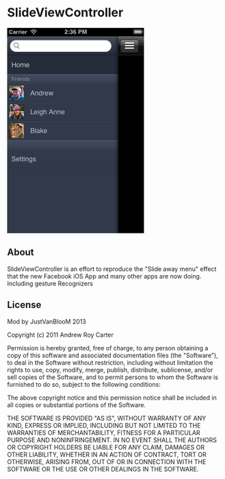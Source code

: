 SlideViewController
============

![Screenshot: Launch image](https://github.com/justvanbloom/SlideView/raw/master/screenshot.png)


About
-----

SlideViewController is an effort to reproduce the "Slide away menu" effect that the new Facebook iOS App and many other apps are now doing.
Including gesture Recognizers

License
-------
Mod by JustVanBlooM 2013

Copyright (c) 2011 Andrew Roy Carter

Permission is hereby granted, free of charge, to any person obtaining a copy of this software and associated documentation files (the "Software"), to deal in the Software without restriction, including without limitation the rights to use, copy, modify, merge, publish, distribute, sublicense, and/or sell copies of the Software, and to permit persons to whom the Software is furnished to do so, subject to the following conditions:

The above copyright notice and this permission notice shall be included in all copies or substantial portions of the Software.

THE SOFTWARE IS PROVIDED "AS IS", WITHOUT WARRANTY OF ANY KIND, EXPRESS OR IMPLIED, INCLUDING BUT NOT LIMITED TO THE WARRANTIES OF MERCHANTABILITY, FITNESS FOR A PARTICULAR PURPOSE AND NONINFRINGEMENT. IN NO EVENT SHALL THE AUTHORS OR COPYRIGHT HOLDERS BE LIABLE FOR ANY CLAIM, DAMAGES OR OTHER LIABILITY, WHETHER IN AN ACTION OF CONTRACT, TORT OR OTHERWISE, ARISING FROM, OUT OF OR IN CONNECTION WITH THE SOFTWARE OR THE USE OR OTHER DEALINGS IN THE SOFTWARE.
